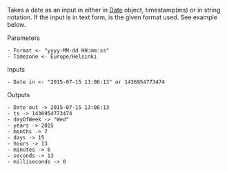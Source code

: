 
[comment]: # (Time & DateCanvasModule)
Takes a date as an input in either in [Date](https://docs.oracle.com/javase/8/docs/api/java/util/Date.html) object, timestamp(ms) or in string notation. If the input is in text form, is the given format used.  See example below.

Parameters  


	- Format <- "yyyy-MM-dd HH:mm:ss"
	- Timezone <- Europe/Helsinki

Inputs  


	- Date in <- "2015-07-15 13:06:13" or 1436954773474


Outputs   



	- Date out -> 2015-07-15 13:06:13
	- ts -> 1436954773474
	- dayOfWeek -> "Wed"
	- years -> 2015
	- months -> 7
	- days -> 15
	- hours -> 13
	- minutes -> 6
	- seconds -> 13
	- milliseconds -> 0
